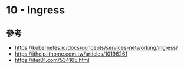# 10 - Ingress

## 參考
* https://kubernetes.io/docs/concepts/services-networking/ingress/
* https://ithelp.ithome.com.tw/articles/10196261
* https://iter01.com/534165.html